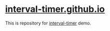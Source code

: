 # [interval-timer.github.io](https://interval-timer.github.io/)

This is repository for [interval-timer](https://github.com/ricale/interval-timer) demo.
